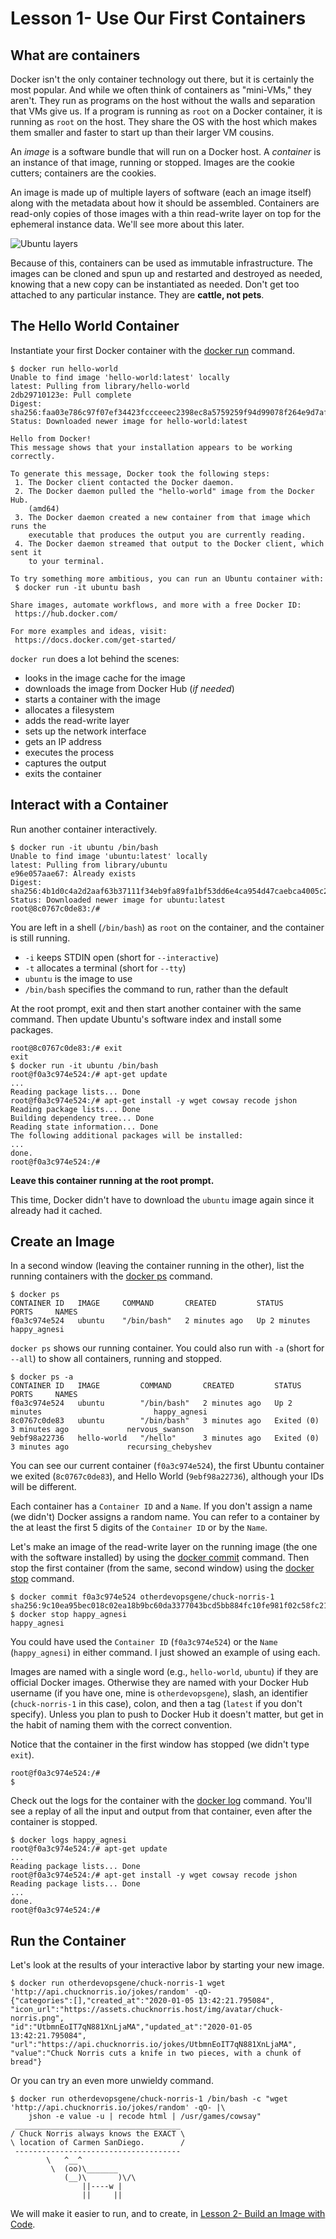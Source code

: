 # Lesson 1- Use Our First Containers

## What are containers

Docker isn't the only container technology out there, but it is certainly the
most popular. And while we often think of containers as "mini-VMs," they
aren't. They run as programs on the host without the walls and separation that
VMs give us. If a program is running as `root` on a Docker container, it is
running as `root` on the host. They share the OS with the host which makes them
smaller and faster to start up than their larger VM cousins.

An _image_ is a software bundle that will run on a Docker host. A _container_
is an instance of that image, running or stopped. Images are the cookie
cutters; containers are the cookies.

An image is made up of multiple layers of software (each an image itself) along
with the metadata about how it should be assembled. Containers are read-only
copies of those images with a thin read-write layer on top for the ephemeral
instance data. We'll see more about this later.

![Ubuntu layers](./ubuntu-layers.svg "Layers in Docker containers")

Because of this, containers can be used as immutable infrastructure. The images
can be cloned and spun up and restarted and destroyed as needed, knowing that a
new copy can be instantiated as needed. Don't get too attached to any particular
instance. They are __cattle, not pets__.

## The Hello World Container

Instantiate your first Docker container with the
[docker run](https://docs.docker.com/engine/reference/run/) command.

```console
$ docker run hello-world
Unable to find image 'hello-world:latest' locally
latest: Pulling from library/hello-world
2db29710123e: Pull complete
Digest: sha256:faa03e786c97f07ef34423fccceeec2398ec8a5759259f94d99078f264e9d7af
Status: Downloaded newer image for hello-world:latest

Hello from Docker!
This message shows that your installation appears to be working correctly.

To generate this message, Docker took the following steps:
 1. The Docker client contacted the Docker daemon.
 2. The Docker daemon pulled the "hello-world" image from the Docker Hub.
    (amd64)
 3. The Docker daemon created a new container from that image which runs the
    executable that produces the output you are currently reading.
 4. The Docker daemon streamed that output to the Docker client, which sent it
    to your terminal.

To try something more ambitious, you can run an Ubuntu container with:
 $ docker run -it ubuntu bash

Share images, automate workflows, and more with a free Docker ID:
 https://hub.docker.com/

For more examples and ideas, visit:
 https://docs.docker.com/get-started/
```

`docker run` does a lot behind the scenes:

* looks in the image cache for the image
* downloads the image from Docker Hub (_if needed_)
* starts a container with the image
* allocates a filesystem
* adds the read-write layer
* sets up the network interface
* gets an IP address
* executes the process
* captures the output
* exits the container

## Interact with a Container

Run another container interactively.

```console
$ docker run -it ubuntu /bin/bash
Unable to find image 'ubuntu:latest' locally
latest: Pulling from library/ubuntu
e96e057aae67: Already exists
Digest: sha256:4b1d0c4a2d2aaf63b37111f34eb9fa89fa1bf53dd6e4ca954d47caebca4005c2
Status: Downloaded newer image for ubuntu:latest
root@8c0767c0de83:/#
```

You are left in a shell (`/bin/bash`) as `root` on the container, and the
container is still running.

* `-i` keeps STDIN open (short for `--interactive`)
* `-t` allocates a terminal (short for `--tty`)
* `ubuntu` is the image to use
* `/bin/bash` specifies the command to run, rather than the default

At the root prompt, exit and then start another container with the same
command. Then update Ubuntu's software index and install some packages.

```console
root@8c0767c0de83:/# exit
exit
$ docker run -it ubuntu /bin/bash
root@f0a3c974e524:/# apt-get update
...
Reading package lists... Done
root@f0a3c974e524:/# apt-get install -y wget cowsay recode jshon
Reading package lists... Done
Building dependency tree... Done
Reading state information... Done
The following additional packages will be installed:
...
done.
root@f0a3c974e524:/#
```

__Leave this container running at the root prompt.__

This time, Docker didn't have to download the `ubuntu` image again since it
already had it cached.

## Create an Image

In a second window (leaving the container running in the other), list the
running containers with the
[docker ps](https://docs.docker.com/engine/reference/commandline/ps/)
command.

```console
$ docker ps
CONTAINER ID   IMAGE     COMMAND       CREATED         STATUS         PORTS     NAMES
f0a3c974e524   ubuntu    "/bin/bash"   2 minutes ago   Up 2 minutes             happy_agnesi
```

`docker ps` shows our running container. You could also run with `-a` (short for
`--all`) to show all containers, running and stopped.

```console
$ docker ps -a
CONTAINER ID   IMAGE         COMMAND       CREATED         STATUS                     PORTS     NAMES
f0a3c974e524   ubuntu        "/bin/bash"   2 minutes ago   Up 2 minutes                         happy_agnesi
8c0767c0de83   ubuntu        "/bin/bash"   3 minutes ago   Exited (0) 3 minutes ago             nervous_swanson
9ebf98a22736   hello-world   "/hello"      3 minutes ago   Exited (0) 3 minutes ago             recursing_chebyshev
```

You can see our current container (`f0a3c974e524`), the first Ubuntu container we
exited (`8c0767c0de83`), and Hello World (`9ebf98a22736`), although your IDs
will be different.

Each container has a `Container ID` and a `Name`. If you don't assign a name
(we didn't) Docker assigns a random name. You can refer to a container by the at
least the first 5 digits of the `Container ID` or by the `Name`.

Let's make an image of the read-write layer on the running image (the one with
the software installed) by using the
[docker commit](https://docs.docker.com/engine/reference/commandline/commit/)
command. Then stop the first container (from the same, second window) using the
[docker stop](https://docs.docker.com/engine/reference/commandline/stop/)
command.

```console
$ docker commit f0a3c974e524 otherdevopsgene/chuck-norris-1
sha256:9c10ea95bec018c02ea18b9bc60da3377043bcd5bb884fc10fe981f02c58fc21
$ docker stop happy_agnesi
happy_agnesi
```

You could have used the `Container ID` (`f0a3c974e524`) or the `Name`
(`happy_agnesi`) in either command. I just showed an example of using each.

Images are named with a single word (e.g., `hello-world`, `ubuntu`) if they are
official Docker images. Otherwise they are named with your Docker Hub username
(if you have one, mine is `otherdevopsgene`), slash, an identifier
(`chuck-norris-1` in this case), colon, and then a tag (`latest` if you don't
specify). Unless you plan to push to Docker Hub it doesn't matter, but get in
the habit of naming them with the correct convention.

Notice that the container in the first window has stopped
(we didn't type `exit`).

```console
root@f0a3c974e524:/#
$
```

Check out the logs for the container with the
[docker log](https://docs.docker.com/engine/reference/commandline/logs/)
command. You'll see a replay of all the input and output from that container,
even after the container is stopped.

```console
$ docker logs happy_agnesi
root@f0a3c974e524:/# apt-get update
...
Reading package lists... Done
root@f0a3c974e524:/# apt-get install -y wget cowsay recode jshon
Reading package lists... Done
...
done.
root@f0a3c974e524:/#
```

## Run the Container

Let's look at the results of your interactive labor by starting your new image.

```console
$ docker run otherdevopsgene/chuck-norris-1 wget 'http://api.chucknorris.io/jokes/random' -qO-
{"categories":[],"created_at":"2020-01-05 13:42:21.795084",
"icon_url":"https://assets.chucknorris.host/img/avatar/chuck-norris.png",
"id":"UtbmnEoIT7qN881XnLjaMA","updated_at":"2020-01-05 13:42:21.795084",
"url":"https://api.chucknorris.io/jokes/UtbmnEoIT7qN881XnLjaMA",
"value":"Chuck Norris cuts a knife in two pieces, with a chunk of bread"}
```

Or you can try an even more unwieldy command.

```console
$ docker run otherdevopsgene/chuck-norris-1 /bin/bash -c "wget 'http://api.chucknorris.io/jokes/random' -qO- |\
    jshon -e value -u | recode html | /usr/games/cowsay"
 _____________________________________
/ Chuck Norris always knows the EXACT \
\ location of Carmen SanDiego.        /
 -------------------------------------
        \   ^__^
         \  (oo)\_______
            (__)\       )\/\
                ||----w |
                ||     ||
```

We will make it easier to run, and to create, in
[Lesson 2- Build an Image with Code](../02-Lesson/README.md).
